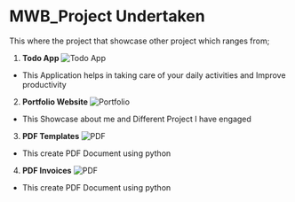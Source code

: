 # MWB_Project Undertaken
 This where the project that showcase other project which ranges from;

 1. **Todo App**
![Todo App](https://github.com/KingVik-Planet/MWB_Project/blob/main/images/1.png)
* This Application helps in taking care of your daily activities and Improve productivity


 2. **Portfolio Website**
![Portfolio](https://github.com/KingVik-Planet/MWB_Project/blob/main/images/2.png)
* This Showcase about me and Different Project I have engaged


3. **PDF Templates**
![PDF](https://github.com/KingVik-Planet/MWB_Project/blob/main/images/3.png)
* This create PDF Document using python

4. **PDF Invoices**
![PDF](https://github.com/KingVik-Planet/MWB_Project/blob/main/images/4.png)
* This create PDF Document using python